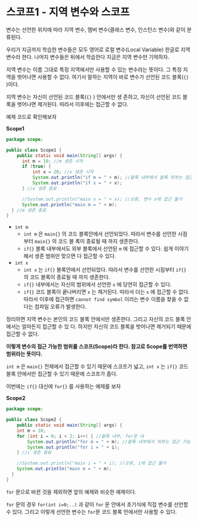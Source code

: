 # 스코프1 - 지역 변수와 스코프
변수는 선언한 위치에 따라 지역 변수, 멤버 변수(클래스 변수, 인스턴스 변수)와 같이 분류된다.

우리가 지금까지 학습한 변수들은 모두 영어로 로컬 변수(Local Variable) 한글로 지역 변수라 한다. 나머지 변수들은 뒤에서 학습한다 지금은 지역 변수만 기억하자.

지역 변수는 이름 그대로 특정 지역에서만 사용할 수 있는 변수라는 뜻이다. 그 특정 지역을 벗어나면 사용할 수 없다. 여기서 말하는 지역이 바로 변수가 선언된 코드 블록(`{}` )이다.

지역 변수는 자신이 선언된 코드 블록(`{}` ) 안에서만 생 존하고, 자신이 선언된 코드 블록을 벗어나면 제거된다. 따라서 이후에는 접근할 수 없다.

예제 코드로 확인해보자

**Scope1** 
```java
package scope;

public class Scope1 {
    public static void main(String[] args) {
      int m = 10; //m 생존 시작
      if (true) {
          int x = 20; //x 생존 시작
          System.out.println("if m = " + m); //블록 내부에서 블록 외부는 접근 가능
          System.out.println("if x = " + x);
      } //x 생존 종료

      //System.out.println("main x = " + x); //오류, 변수 x에 접근 불가
      System.out.println("main m = " + m);
  } //m 생존 종료
}
```
- `int m`
  - `int m` 은 `main{}` 의 코드 블록안에서 선언되었다. 따라서 변수를 선언한 시점부터 `main{}` 의 코드 블 록이 종료될 때 까지 생존한다.
  - `if{}` 블록 내부에서도 외부 블록에서 선언된 `m` 에 접근할 수 있다. 쉽게 이야기해서 생존 범위만 맞으면 다 접근할 수 있다.
- `int x`
  -  `int x` 는 `if{}` 블록안에서 선언되었다. 따라서 변수를 선언한 시점부터 `if{}` 의 코드 블록이 종료될 때 까지 생존한다.
  -  `if{}` 내부에서는 자신의 범위에서 선언한 `x` 에 당연히 접근할 수 있다.
  -  `if{}` 코드 블록이 끝나버리면 `x` 는 제거된다. 따라서 더는 `x` 에 접근할 수 없다. 따라서 이후에 접근하면 `cannot find symbol` 이라는 변수 이름을 찾을 수 없다는 컴파일 오류가 발생한다.

정리하면 지역 변수는 본인의 코드 블록 안에서만 생존한다. 그리고 자신의 코드 블록 안에서는 얼마든지 접근할 수 있 다. 하지만 자신의 코드 블록을 벗어나면 제거되기 때문에 접근할 수 없다.

**이렇게 변수의 접근 가능한 범위를 스코프(Scope)라 한다. 참고로 Scope를 번역하면 범위라는 뜻이다.**

`int m` 은 `main{}` 전체에서 접근할 수 있기 때문에 스코프가 넓고, `int x` 는 `if{}` 코드 블록 안에서만 접근할 수
있기 때문에 스코프가 좁다.

이번에는 `if{}` 대신에 `for{}` 를 사용하는 예제를 보자

**Scope2**
```java
package scope;

public class Scope2 {
    public static void main(String[] args) {
    int m = 10;
    for (int i = 0; i < 2; i++) { //블록 내부, for문 내
        System.out.println("for m = " + m); //블록 내부에서 외부는 접근 가능
        System.out.println("for i = " + i);
    } //i 생존 종료

    //System.out.println("main i = " + i); //오류, i에 접근 불가
    System.out.println("main m = " + m);
  }
}
```
`for` 문으로 바뀐 것을 제외하면 앞의 예제와 비슷한 예제이다.

`for` 문의 경우 `for(int i=0;..)` 과 같이 `for` 문 안에서 초기식에 직접 변수를 선언할 수 있다. 그리고 이렇게 선언한 변수는 `for`문 코드 블록 안에서만 사용할 수 있다.
